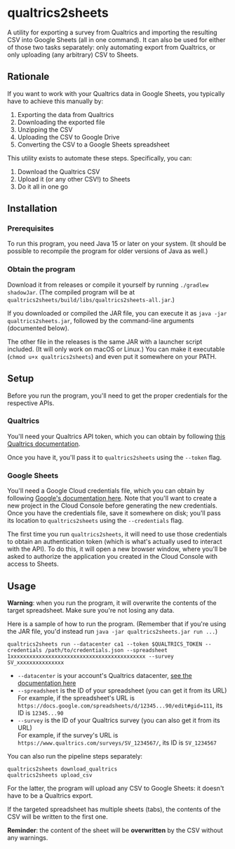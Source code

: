 qualtrics2sheets
================
A utility for exporting a survey from Qualtrics and importing the resulting CSV into Google Sheets
(all in one command).
It can also be used for either of those two tasks separately:
only automating export from Qualtrics,
or only uploading (any arbitrary) CSV to Sheets.

Rationale
---------
If you want to work with your Qualtrics data in Google Sheets, you typically have to achieve this manually by:

1. Exporting the data from Qualtrics
2. Downloading the exported file
3. Unzipping the CSV
4. Uploading the CSV to Google Drive
5. Converting the CSV to a Google Sheets spreadsheet

This utility exists to automate these steps.
Specifically, you can:

1. Download the Qualtrics CSV
2. Upload it (or any other CSV!) to Sheets
3. Do it all in one go


Installation
------------

### Prerequisites
To run this program, you need Java 15 or later on your system.
(It should be possible to recompile the program for older versions of Java as well.)

### Obtain the program
Download it from releases or compile it yourself by running `./gradlew shadowJar`.
(The compiled program will be at `qualtrics2sheets/build/libs/qualtrics2sheets-all.jar`.)

If you downloaded or compiled the JAR file, you can execute it as `java -jar qualtrics2sheets.jar`, followed by the command-line arguments (documented below).

The other file in the releases is the same JAR with a launcher script included.
(It will only work on macOS or Linux.)
You can make it executable (`chmod u+x qualtrics2sheets`) and even put it somewhere on your PATH.


Setup
-----
Before you run the program, you'll need to get the proper credentials for the respective APIs.

### Qualtrics
You'll need your Qualtrics API token, which you can obtain by following
[this Qualtrics documentation](https://api.qualtrics.com/guides/docs/Instructions/api-key-authentication.md).

Once you have it, you'll pass it to `qualtrics2sheets` using the `--token` flag.

### Google Sheets
You'll need a Google Cloud credentials file, which you can obtain by following
[Google's documentation here](https://developers.google.com/workspace/guides/create-credentials#desktop).
Note that you'll want to create a new project in the Cloud Console before generating the new credentials.
Once you have the credentials file, save it somewhere on disk; you'll pass its location to `qualtrics2sheets` using the `--credentials` flag.

The first time you run `qualtrics2sheets`, it will need to use those credentials to obtain an authentication token (which is what's actually used to interact with the API).
To do this, it will open a new browser window, where you'll be asked to authorize the application you created in the Cloud Console with access to Sheets.


Usage
-----
**Warning**:
when you run the program, it will overwrite the contents of the target spreadsheet.
Make sure you're not losing any data.

Here is a sample of how to run the program.
(Remember that if you're using the JAR file, you'd instead run `java -jar qualtrics2sheets.jar run ...`)

    qualtrics2sheets run --datacenter ca1 --token $QUALTRICS_TOKEN --credentials /path/to/credentials.json --spreadsheet 1xxxxxxxxxxxxxxxxxxxxxxxxxxxxxxxxxxxxxxxxxxx --survey SV_xxxxxxxxxxxxxxx

- `--datacenter` is your account's Qualtrics datacenter, [see the documentation here](https://api.qualtrics.com/guides/docs/Instructions/base-url-and-datacenter-ids.md)
- `--spreadsheet` is the ID of your spreadsheet (you can get it from its URL)  
  For example, if the spreadsheet's URL is `https://docs.google.com/spreadsheets/d/12345...90/edit#gid=111`, its ID is `12345...90`
- `--survey` is the ID of your Qualtrics survey (you can also get it from its URL)  
  For example, if the survey's URL is `https://www.qualtrics.com/surveys/SV_1234567/`, its ID is `SV_1234567`


You can also run the pipeline steps separately:

    qualtrics2sheets download_qualtrics
    qualtrics2sheets upload_csv

For the latter, the program will upload any CSV to Google Sheets:
it doesn't have to be a Qualtrics export.

If the targeted spreadsheet has multiple sheets (tabs), the contents of the CSV will be written to the first one.

**Reminder**: the content of the sheet will be **overwritten** by the CSV without any warnings.
